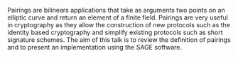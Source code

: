 
Pairings are bilinears applications that take as arguments two points on an                                                                                     elliptic curve and return an element of a finite field. Pairings are very                                                                                       useful in cryptography as they allow the construction of new protocols such                                                                                     as the identity based cryptography and simplify existing protocols such as                                                                                      short signature schemes. The aim of this talk is to review the definition of                                                                                    pairings and to present an implementation using the SAGE software.      
